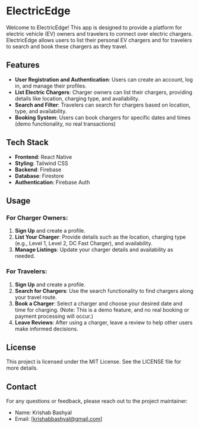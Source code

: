 # ElectricEdge

Welcome to ElectricEdge! This app is designed to provide a platform for electric vehicle (EV) owners and travelers to connect over electric chargers. ElectricEdge allows users to list their personal EV chargers and for travelers to search and book these chargers as they travel.

## Features

- **User Registration and Authentication**: Users can create an account, log in, and manage their profiles.
- **List Electric Chargers**: Charger owners can list their chargers, providing details like location, charging type, and availability.
- **Search and Filter**: Travelers can search for chargers based on location, type, and availability.
- **Booking System**: Users can book chargers for specific dates and times (demo functionality, no real transactions)

## Tech Stack

- **Frontend**: React Native
- **Styling**: Tailwind CSS
- **Backend**: Firebase
- **Database**: Firestore
- **Authentication**: Firebase Auth

## Usage

### For Charger Owners:
1. **Sign Up** and create a profile.
2. **List Your Charger**: Provide details such as the location, charging type (e.g., Level 1, Level 2, DC Fast Charger), and availability.
3. **Manage Listings**: Update your charger details and availability as needed.

### For Travelers:
1. **Sign Up** and create a profile.
2. **Search for Chargers**: Use the search functionality to find chargers along your travel route.
3. **Book a Charger**: Select a charger and choose your desired date and time for charging. (Note: This is a demo feature, and no real booking or payment processing will occur.)
4. **Leave Reviews**: After using a charger, leave a review to help other users make informed decisions.

## License

This project is licensed under the MIT License. See the LICENSE file for more details.

## Contact

For any questions or feedback, please reach out to the project maintainer:

- Name: Krishab Bashyal
- Email: [krishabbashyal@gmail.com]

